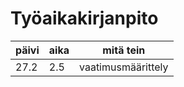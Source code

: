 # Työaikakirjanpito

päivi | aika | mitä tein
------|------|-----------
27.2 | 2.5 | vaatimusmäärittely
